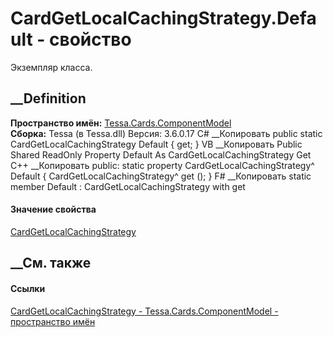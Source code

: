 # CardGetLocalCachingStrategy.Default - свойство
Экземпляр класса.
##  __Definition
 **Пространство имён:**
[Tessa.Cards.ComponentModel](N_Tessa_Cards_ComponentModel.htm)  
 **Сборка:** Tessa (в Tessa.dll) Версия: 3.6.0.17
C# __Копировать
     public static CardGetLocalCachingStrategy Default { get; }
VB __Копировать
     Public Shared ReadOnly Property Default As CardGetLocalCachingStrategy
    	Get
C++ __Копировать
     public:
    static property CardGetLocalCachingStrategy^ Default {
    	CardGetLocalCachingStrategy^ get ();
    }
F# __Копировать
     static member Default : CardGetLocalCachingStrategy with get
#### Значение свойства
[CardGetLocalCachingStrategy](T_Tessa_Cards_ComponentModel_CardGetLocalCachingStrategy.htm)
##  __См. также
#### Ссылки
[CardGetLocalCachingStrategy -
](T_Tessa_Cards_ComponentModel_CardGetLocalCachingStrategy.htm)
[Tessa.Cards.ComponentModel - пространство
имён](N_Tessa_Cards_ComponentModel.htm)
